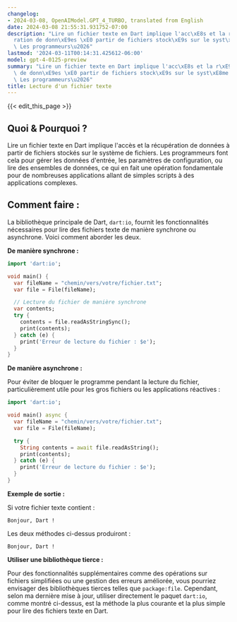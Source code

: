 ```yaml
---
changelog:
- 2024-03-08, OpenAIModel.GPT_4_TURBO, translated from English
date: 2024-03-08 21:55:31.931752-07:00
description: "Lire un fichier texte en Dart implique l'acc\xE8s et la r\xE9cup\xE9\
  ration de donn\xE9es \xE0 partir de fichiers stock\xE9s sur le syst\xE8me de fichiers.\
  \ Les programmeurs\u2026"
lastmod: '2024-03-11T00:14:31.425612-06:00'
model: gpt-4-0125-preview
summary: "Lire un fichier texte en Dart implique l'acc\xE8s et la r\xE9cup\xE9ration\
  \ de donn\xE9es \xE0 partir de fichiers stock\xE9s sur le syst\xE8me de fichiers.\
  \ Les programmeurs\u2026"
title: Lecture d'un fichier texte
---
```


{{< edit_this_page >}}

## Quoi & Pourquoi ?

Lire un fichier texte en Dart implique l'accès et la récupération de données à partir de fichiers stockés sur le système de fichiers. Les programmeurs font cela pour gérer les données d'entrée, les paramètres de configuration, ou lire des ensembles de données, ce qui en fait une opération fondamentale pour de nombreuses applications allant de simples scripts à des applications complexes.

## Comment faire :

La bibliothèque principale de Dart, `dart:io`, fournit les fonctionnalités nécessaires pour lire des fichiers texte de manière synchrone ou asynchrone. Voici comment aborder les deux.

**De manière synchrone :**

```dart
import 'dart:io';

void main() {
  var fileName = "chemin/vers/votre/fichier.txt";
  var file = File(fileName);

  // Lecture du fichier de manière synchrone
  var contents;
  try {
    contents = file.readAsStringSync();
    print(contents);
  } catch (e) {
    print('Erreur de lecture du fichier : $e');
  }
}
```

**De manière asynchrone :**

Pour éviter de bloquer le programme pendant la lecture du fichier, particulièrement utile pour les gros fichiers ou les applications réactives :

```dart
import 'dart:io';

void main() async {
  var fileName = "chemin/vers/votre/fichier.txt";
  var file = File(fileName);

  try {
    String contents = await file.readAsString();
    print(contents);
  } catch (e) {
    print('Erreur de lecture du fichier : $e');
  }
}
```

**Exemple de sortie :**

Si votre fichier texte contient :

```
Bonjour, Dart !
```

Les deux méthodes ci-dessus produiront :

```
Bonjour, Dart !
```

**Utiliser une bibliothèque tierce :**

Pour des fonctionnalités supplémentaires comme des opérations sur fichiers simplifiées ou une gestion des erreurs améliorée, vous pourriez envisager des bibliothèques tierces telles que `package:file`. Cependant, selon ma dernière mise à jour, utiliser directement le paquet `dart:io`, comme montré ci-dessus, est la méthode la plus courante et la plus simple pour lire des fichiers texte en Dart.

